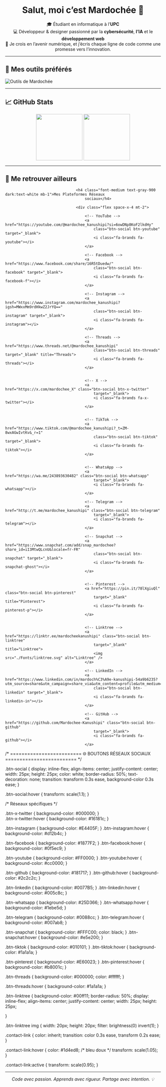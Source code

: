 <h1 align="center">Salut, moi c’est Mardochée 👋</h1>

<p align="center">
🎓 Étudiant en informatique à l’<strong>UPC</strong> <br>
💻 Développeur & designer passionné par la <strong>cybersécurité</strong>, <strong>l’IA</strong> et le <strong>développement web</strong><br>
🚀 Je crois en l’avenir numérique, et j’écris chaque ligne de code comme une promesse vers l’innovation.
</p>

---

## 🧰 Mes outils préférés
<img src="https://skillicons.dev/icons?i=python,c,html,css,js,figma,git,vscode,linux" alt="Outils de Mardochée" />

---

## 📈 GitHub Stats
<p align="center">
<img src="https://github-readme-stats.vercel.app/api?username=Mardochee-Kanushipi&show_icons=true&theme=tokyonight" height="150"/> 
<img src="https://github-readme-stats.vercel.app/api/top-langs/?username=Mardochee-Kanushipi&layout=compact&theme=tokyonight" height="150"/>
</p>

---

## 🔗 Me retrouver ailleurs
 

                                    <h4 class="font-medium text-gray-900 dark:text-white mb-1">Mes Plateformes Réseaux
                                        sociaux</h4>

                                    <div class="flex space-x-4 mt-2">

                                        <!-- YouTube -->
                                        <a href="https://youtube.com/@mardochee_kanushipi?si=6owDNp8KoF2lkdHy"
                                            class="btn-social btn-youtube" target="_blank">
                                            <i class="fa-brands fa-youtube"></i>
                                        </a>

                                        <!-- Facebook -->
                                        <a href="https://www.facebook.com/share/16R5tDuedw/"
                                            class="btn-social btn-facebook" target="_blank">
                                            <i class="fa-brands fa-facebook-f"></i>
                                        </a>

                                        <!-- Instagram -->
                                        <a href="https://www.instagram.com/mardochee_kanushipi?igsh=MWxxMm9rdHkwZ2JrYQ=="
                                            class="btn-social btn-instagram" target="_blank">
                                            <i class="fa-brands fa-instagram"></i>
                                        </a>

                                        <!-- Threads -->
                                        <a href="https://www.threads.net/@mardochee_kanushipi"
                                            class="btn-social btn-threads" target="_blank" title="Threads">
                                            <i class="fa-brands fa-threads"></i>
                                        </a>


                                        <!-- X -->
                                        <a href="https://x.com/mardochee_X" class="btn-social btn-x-twitter"
                                            target="_blank">
                                            <i class="fa-brands fa-x-twitter"></i>
                                        </a>


                                        <!-- TikTok -->
                                        <a href="https://www.tiktok.com/@mardochee_kanushipi?_t=ZM-8wxAGwIvtKv&_r=1"
                                            class="btn-social btn-tiktok" target="_blank">
                                            <i class="fa-brands fa-tiktok"></i>
                                        </a>


                                        <!-- WhatsApp -->
                                        <a href="https://wa.me/243893630482" class="btn-social btn-whatsapp"
                                            target="_blank">
                                            <i class="fa-brands fa-whatsapp"></i>
                                        </a>

                                        <!-- Telegram -->
                                        <a href="http://t.me/mardochee_kanushipi" class="btn-social btn-telegram"
                                            target="_blank">
                                            <i class="fa-brands fa-telegram"></i>
                                        </a>

                                        <!-- Snapchat -->
                                        <a href="https://www.snapchat.com/add/snap_mardochee?share_id=iI3MtwQLcnU&locale=fr-FR"
                                            class="btn-social btn-snapchat" target="_blank">
                                            <i class="fa-brands fa-snapchat-ghost"></i>
                                        </a>


                                        <!-- Pinterest -->
                                        <a href="https://pin.it/78lXgiuQl" class="btn-social btn-pinterest"
                                            target="_blank" title="Pinterest">
                                            <i class="fa-brands fa-pinterest-p"></i>
                                        </a>


                                        <!-- Linktree -->
                                        <a href="https://linktr.ee/mardocheekanushipi" class="btn-social btn-linktree"
                                            target="_blank" title="Linktree">
                                            <img src="./Fonts/linktree.svg" alt="Linktree" />
                                        </a>

                                        <!-- LinkedIn -->
                                        <a href="https://www.linkedin.com/in/mardoch%C3%A9e-kanushipi-54a9b6235?utm_source=share&utm_campaign=share_via&utm_content=profile&utm_medium=android_app"
                                            class="btn-social btn-linkedin" target="_blank">
                                            <i class="fa-brands fa-linkedin-in"></i>
                                        </a>

                                        <!-- GitHub -->
                                        <a href="https://github.com/Mardochee-Kanushipi" class="btn-social btn-github"
                                            target="_blank">
                                            <i class="fa-brands fa-github"></i>
                                        </a>


    
/* =========================
   🌐 BOUTONS RÉSEAUX SOCIAUX
   ========================= */

.btn-social {
  display: inline-flex;
  align-items: center;
  justify-content: center;
  width: 25px;
  height: 25px;
  color: white;
  border-radius: 50%;
  text-decoration: none;
  transition: transform 0.3s ease, background-color 0.3s ease;
}

.btn-social:hover {
  transform: scale(1.1);
}

/* Réseaux spécifiques */

.btn-x-twitter   { background-color: #000000; }  
.btn-x-twitter:hover   { background-color: #16181c; }

.btn-instagram   { background-color: #E4405F; }
.btn-instagram:hover   { background-color: #d12b4c; }

.btn-facebook    { background-color: #1877F2; }
.btn-facebook:hover    { background-color: #0f5ec9; }

.btn-youtube     { background-color: #FF0000; }
.btn-youtube:hover     { background-color: #cc0000; }
 
.btn-github      { background-color: #181717; }
.btn-github:hover      { background-color: #2c2c2c; }

.btn-linkedin    { background-color: #0077B5; }
.btn-linkedin:hover    { background-color: #005c8c; }

.btn-whatsapp    { background-color: #25D366; }
.btn-whatsapp:hover    { background-color: #1ebe5d; }

.btn-telegram    { background-color: #0088cc; }
.btn-telegram:hover    { background-color: #007ab8; }

.btn-snapchat    { background-color: #FFFC00; color: black; }
.btn-snapchat:hover    { background-color: #e5e200; }

.btn-tiktok      { background-color: #010101; }
.btn-tiktok:hover      { background-color: #1a1a1a; }

.btn-pinterest  { background-color: #E60023; }
.btn-pinterest:hover  { background-color: #b8001c; }


.btn-threads {
  background-color: #000000; 
  color: #ffffff;
}

.btn-threads:hover {
  background-color: #1a1a1a;
}


.btn-linktree {
  background-color: #00ff11; 
  border-radius: 50%;
  display: inline-flex;
  align-items: center;
  justify-content: center;
  width: 25px;
  height: 25px;

}

.btn-linktree img {
  width: 20px;
  height: 20px;
  filter: brightness(0) invert(1); 
}

.contact-link {
  color: inherit;
  transition: color 0.3s ease, transform 0.2s ease;
}

.contact-link:hover {
  color: #1d4ed8; /* bleu doux */
  transform: scale(1.05);
}

.contact-link:active {
  transform: scale(0.95);
}

                                    

---

<p align="center">
  <em>Code avec passion. Apprends avec rigueur. Partage avec intention. 💡</em>
</p>
